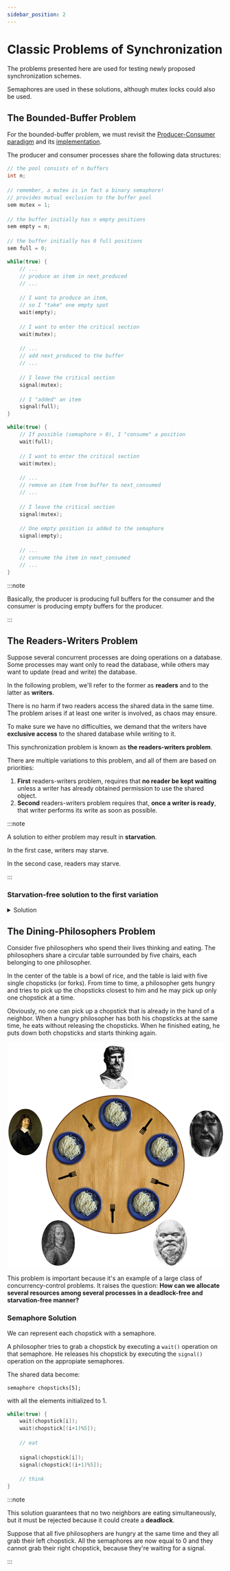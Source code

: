 ```yaml
---
sidebar_position: 2
---
```


# Classic Problems of Synchronization

The problems presented here are used for testing newly proposed synchronization schemes.

Semaphores are used in these solutions, although mutex locks could also be used.

## The Bounded-Buffer Problem

For the bounded-buffer problem, we must revisit the [Producer-Consumer paradigm](https://sirbuig.github.io/operating-systems/week-6/background) and its [implementation](https://sirbuig.github.io/operating-systems/week-6/problems/producer-consumer).

The producer and consumer processes share the following data structures:

```c
// the pool consists of n buffers
int n;

// remember, a mutex is in fact a binary semaphore!
// provides mutual exclusion to the buffer pool
sem mutex = 1;

// the buffer initially has n empty positions
sem empty = n;

// the buffer initially has 0 full positions
sem full = 0;
```

```c title="producer process"
while(true) {
    // ...
    // produce an item in next_produced
    // ...

    // I want to produce an item,
    // so I "take" one empty spot
    wait(empty);

    // I want to enter the critical section
    wait(mutex);

    // ...
    // add next_produced to the buffer
    // ...

    // I leave the critical section
    signal(mutex);

    // I "added" an item
    signal(full);
}
```

```c title="consumer process"
while(true) {
    // If possible (semaphore > 0), I "consume" a position
    wait(full);

    // I want to enter the critical section
    wait(mutex);

    // ...
    // remove an item from buffer to next_consumed
    // ...

    // I leave the critical section
    signal(mutex);

    // One empty position is added to the semaphore
    signal(empty);

    // ...
    // consume the item in next_consumed
    // ...
}
```

:::note

Basically, the producer is producing full buffers for the consumer and the consumer is producing empty buffers for the producer.

:::

## The Readers-Writers Problem

Suppose several concurrent processes are doing operations on a database. Some processes may want only to read the database, while others may want to update (read and write) the database.

In the following problem, we'll refer to the former as **readers** and to the latter as **writers**.

There is no harm if two readers access the shared data in the same time. The problem arises if at least one writer is involved, as chaos may ensure.

To make sure we have no difficulties, we demand that the writers have **exclusive access** to the shared database while writing to it.

This synchronization problem is known as **the readers-writers problem**.

There are multiple variations to this problem, and all of them are based on priorities:

1. **First** readers-writers problem, requires that **no reader be kept waiting** unless a writer has already obtained permission to use the shared object.
2. **Second** readers-writers problem requires that, **once a writer is ready**, that writer performs its write as soon as possible.

:::note

A solution to either problem may result in **starvation**.

In the first case, writers may starve.

In the second case, readers may starve.

:::

### Starvation-free solution to the first variation

<details>

<summary>Solution</summary>

```c title="readers-writers.c"
#include <stdlib.h>
#include <stdio.h>
#include <pthread.h>
#include <semaphore.h>
#include <unistd.h>

#define NUM_READERS 5
#define NUM_WRITERS 2

// shared "database"
int shared_data = 0;

// binary semaphores
sem_t rw_mutex, mutex;

// counting semaphore
// keeps count on how many processes are
// currently reading the object
int read_count = 0;

void *reader(void *args)
{
	int id = *(int *)args;

	while (1)
	{
		// I want to update the number of readers
		sem_wait(&mutex);

		read_count++;

		// If this is the first reader
		if (read_count == 1)
			// it means there were no active readers before
			// this blocks writers from writing
			// when readers are active
			sem_wait(&rw_mutex);

		// Release the mutex
		sem_post(&mutex);

		// shared_data is not protected because
		// multiple readers can access it concurrently
		printf("Reader %d is reading the data: %d\n", id, shared_data);

		// I want to decrement the number of readers
		sem_wait(&mutex);

		read_count--;

		// If this is the last reader
		if (read_count == 0)
			// rw_mutex is released
			// now writers can proceed
			sem_post(&rw_mutex);
		// Release the mutex
		sem_post(&mutex);

		sleep(rand() % 3 + 1);
	}

	return NULL;
}

void *writer(void *args)
{
	int id = *(int *)args;

	while (1)
	{
		// Only one writer at a time has exclusive access
		sem_wait(&rw_mutex);

		printf("Writer %d is writing...\n", id);
		shared_data++;

		// Now someone else can access the shared data
		sem_post(&rw_mutex);

		sleep(rand() % 3 + 1);
	}

	return NULL;
}

int main()
{
	pthread_t readers[NUM_READERS], writers[NUM_WRITERS];
	int readers_ids[NUM_READERS], writers_ids[NUM_WRITERS];

	// rw_mutex is common to both reader and writer processes
	// mutual exclusion semaphore for the writers
	// used only by the first and last reader that enters/exits cs
	sem_init(&rw_mutex, 0, 1);

	// to ensure mutual exclusion when read_count is updated
	sem_init(&mutex, 0, 1);

	for (int i = 0; i < NUM_READERS; i++)
	{
		readers_ids[i] = i + 1;
		pthread_create(&readers[i], NULL, reader, &readers_ids[i]);
	}

	for (int i = 0; i < NUM_WRITERS; i++)
	{
		writers_ids[i] = i + 1;
		pthread_create(&writers[i], NULL, writer, &writers_ids[i]);
	}

	for (int i = 0; i < NUM_READERS; i++)
	{
		pthread_join(readers[i], NULL);
	}

	for (int i = 0; i < NUM_WRITERS; i++)
	{
		pthread_join(writers[i], NULL);
	}

	sem_destroy(&mutex);
	sem_destroy(&rw_mutex);

	return 0;
}
```

</details>

## The Dining-Philosophers Problem

Consider five philosophers who spend their lives thinking and eating. The philosophers share a circular table surrounded by five chairs, each belonging to one philosopher.

In the center of the table is a bowl of rice, and the table is laid with five single chopsticks (or forks). From time to time, a philosopher gets hungry and tries to pick up the chopsticks closest to him and he may pick up only one chopstick at a time.

Obviously, no one can pick up a chopstick that is already in the hand of a neighbor. When a hungry philosopher has both his chopsticks at the same time, he eats without releasing the chopsticks. When he finished eating, he puts down both chopsticks and starts thinking again.

![dining_philosophers](media/dining_philosophers.png)

This problem is important because it's an example of a large class of concurrency-control problems. It raises the question: **How can we allocate several resources among several processes in a deadlock-free and starvation-free manner?**

### Semaphore Solution

We can represent each chopstick with a semaphore.

A philosopher tries to grab a chopstick by executing a `wait()` operation on that semaphore. He releases his chopstick by executing the `signal()` operation on the appropiate semaphores.

The shared data become:

```
semaphore chopsticks[5];
```

with all the elements initialized to 1.

```c title="philosoper i"
while(true) {
    wait(chopstick[i]);
    wait(chopstick[(i+1)%5]);

    // eat

    signal(chopstick[i]);
    signal(chopstick[(i+1)%5]);

    // think
}
```

:::note

This solution guarantees that no two neighbors are eating simultaneously, but it must be rejected because it could create a **deadlock**.

Suppose that all five philosophers are hungry at the same time and they all grab their left chopstick. All the semaphores are now equal to 0 and they cannot grab their right chopstick, because they're waiting for a signal.

:::
